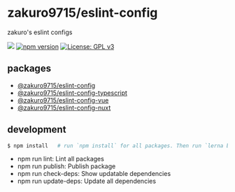 # zakuro9715/eslint-config

zakuro's eslint configs

![](https://github.com/zakuro9715/eslint-config/workflows/lint/badge.svg)
[![npm version](https://badge.fury.io/js/%40zakuro9715%2Feslint-config.svg)](https://badge.fury.io/js/%40zakuro9715%2Feslint-config)
[![License: GPL v3](https://img.shields.io/badge/License-GPLv3-blue.svg)](https://www.gnu.org/licenses/gpl-3.0)

## packages

- [@zakuro9715/eslint-config](./packages/eslint-config)
- [@zakuro9715/eslint-config-typescript](./packages/eslint-config-typescript)
- [@zakuro9715/eslint-config-vue](./packages/eslint-config-vue)
- [@zakuro9715/eslint-config-nuxt](./packages/eslint-config-nuxt)

## development

```sh
$ npm install   # run `npm install` for all packages. Then run `lerna bootrap`.
```

- npm run lint: Lint all packages
- npm run publish: Publish package
- npm run check-deps: Show updatable dependencies
- npm run update-deps: Update all dependencies
